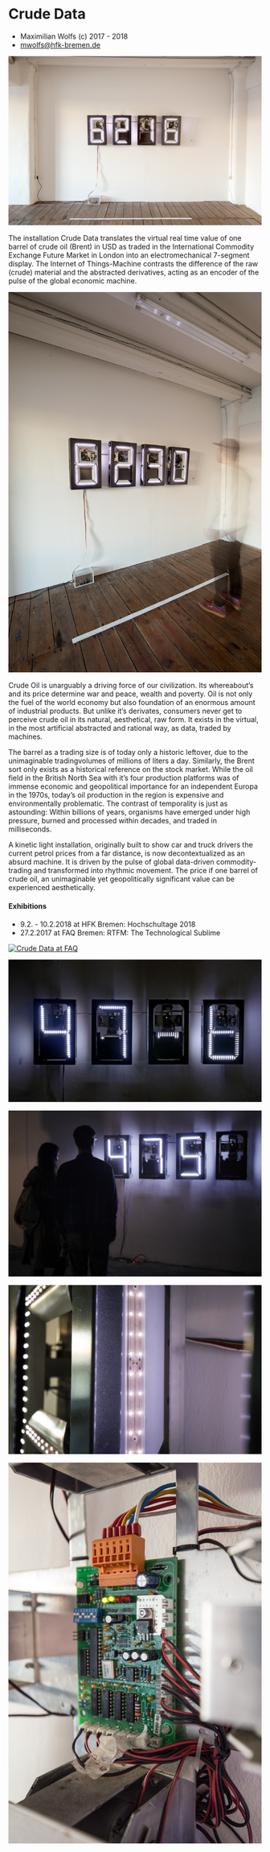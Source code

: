 # Crude Data

* Maximilian Wolfs (c) 2017 - 2018
* mwolfs@hfk-bremen.de

![alt text](https://github.com/maxwolfs/crude-data/blob/master/documentation/CD_hst_totale.jpg "Logo Title Text 1")

The installation Crude Data translates the virtual real time value of one barrel of crude oil (Brent) in USD as traded in the International Commodity Exchange Future Market in London into an electromechanical 7-segment display. The Internet of Things-Machine contrasts the difference of the raw (crude) material and the abstracted derivatives, acting as an encoder of the pulse of the global economic machine.

![alt text](https://github.com/maxwolfs/crude-data/blob/master/documentation/CD_hst_totale_ghost.jpg "Logo Title Text 1")

Crude Oil is unarguably a driving force of our civilization. Its whereabout’s and its price determine war and peace, wealth and poverty. Oil is not only the fuel of the world economy but also foundation of an enormous amount of industrial products. But unlike it’s derivates, consumers never get to perceive crude oil in its natural, aesthetical, raw form. It exists in the virtual, in the most artificial abstracted and rational way, as data, traded by machines.

The barrel as a trading size is of today only a historic leftover, due to the unimaginable tradingvolumes of millions of liters a day. Similarly, the Brent sort only exists as a historical reference on the stock market. While the oil field in the British North Sea with it’s four production platforms was of immense economic and geopolitical importance for an independent Europa in the 1970s, today’s oil production in the region is expensive and environmentally problematic. The contrast of temporality is just as astounding: Within billions of years, organisms have emerged under high pressure, burned and processed within decades, and traded in milliseconds.

A kinetic light installation, originally built to show car and truck drivers the current petrol prices from a far distance, is now decontextualized as an absurd machine. It is driven by the pulse of global data-driven commodity-trading and transformed into rhythmic movement. The price if one barrel of crude oil, an unimaginable yet geopolitically significant value can be experienced aesthetically.

#### Exhibitions

* 9.2. - 10.2.2018 at HFK Bremen: Hochschultage 2018
* 27.2.2017 at FAQ Bremen: RTFM: The Technological Sublime

[![Crude Data at FAQ](https://i.imgur.com/Y2USpJY.png)](https://vimeo.com/247011682 "Crude Data at FAQ")

![alt text](https://github.com/maxwolfs/crude-data/blob/master/documentation/FAQ_Halbtotale_1_Dunkel_2.jpg "Logo Title Text 1")

![alt text](https://github.com/maxwolfs/crude-data/blob/master/documentation/FAQ_peoples_dark.jpg "Logo Title Text 1")

![alt text](https://github.com/maxwolfs/crude-data/blob/master/documentation/CD_hst_segmentdetail.jpg "Logo Title Text 1")

![alt text](https://github.com/maxwolfs/crude-data/blob/master/documentation/CD_hst_board.jpg "Logo Title Text 1")
